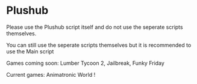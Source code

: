 # Plushub

Please use the Plushub script itself and do not use the seperate scripts themselves.

You can still use the seperate scripts themselves but it is recommended to use the Main script

Games coming soon: Lumber Tycoon 2, Jailbreak, Funky Friday

Current games:
Animatronic World !
